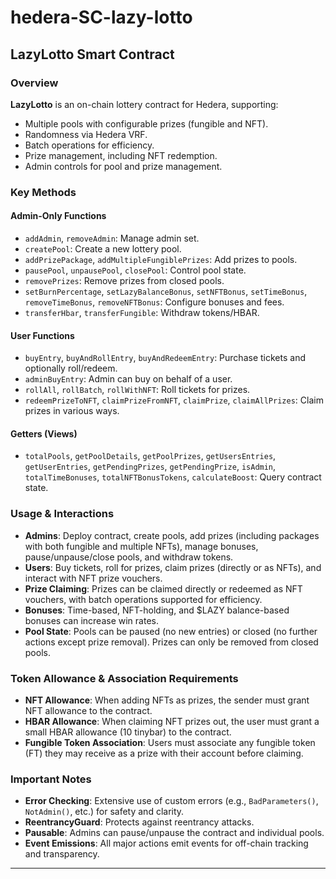 # hedera-SC-lazy-lotto

## LazyLotto Smart Contract

### Overview

**LazyLotto** is an on-chain lottery contract for Hedera, supporting:
- Multiple pools with configurable prizes (fungible and NFT).
- Randomness via Hedera VRF.
- Batch operations for efficiency.
- Prize management, including NFT redemption.
- Admin controls for pool and prize management.

### Key Methods

#### Admin-Only Functions
- `addAdmin`, `removeAdmin`: Manage admin set.
- `createPool`: Create a new lottery pool.
- `addPrizePackage`, `addMultipleFungiblePrizes`: Add prizes to pools.
- `pausePool`, `unpausePool`, `closePool`: Control pool state.
- `removePrizes`: Remove prizes from closed pools.
- `setBurnPercentage`, `setLazyBalanceBonus`, `setNFTBonus`, `setTimeBonus`, `removeTimeBonus`, `removeNFTBonus`: Configure bonuses and fees.
- `transferHbar`, `transferFungible`: Withdraw tokens/HBAR.

#### User Functions
- `buyEntry`, `buyAndRollEntry`, `buyAndRedeemEntry`: Purchase tickets and optionally roll/redeem.
- `adminBuyEntry`: Admin can buy on behalf of a user.
- `rollAll`, `rollBatch`, `rollWithNFT`: Roll tickets for prizes.
- `redeemPrizeToNFT`, `claimPrizeFromNFT`, `claimPrize`, `claimAllPrizes`: Claim prizes in various ways.

#### Getters (Views)
- `totalPools`, `getPoolDetails`, `getPoolPrizes`, `getUsersEntries`, `getUserEntries`, `getPendingPrizes`, `getPendingPrize`, `isAdmin`, `totalTimeBonuses`, `totalNFTBonusTokens`, `calculateBoost`: Query contract state.

### Usage & Interactions

- **Admins**: Deploy contract, create pools, add prizes (including packages with both fungible and multiple NFTs), manage bonuses, pause/unpause/close pools, and withdraw tokens.
- **Users**: Buy tickets, roll for prizes, claim prizes (directly or as NFTs), and interact with NFT prize vouchers.
- **Prize Claiming**: Prizes can be claimed directly or redeemed as NFT vouchers, with batch operations supported for efficiency.
- **Bonuses**: Time-based, NFT-holding, and $LAZY balance-based bonuses can increase win rates.
- **Pool State**: Pools can be paused (no new entries) or closed (no further actions except prize removal). Prizes can only be removed from closed pools.

### Token Allowance & Association Requirements

- **NFT Allowance**: When adding NFTs as prizes, the sender must grant NFT allowance to the contract.
- **HBAR Allowance**: When claiming NFT prizes out, the user must grant a small HBAR allowance (10 tinybar) to the contract.
- **Fungible Token Association**: Users must associate any fungible token (FT) they may receive as a prize with their account before claiming.

### Important Notes

- **Error Checking**: Extensive use of custom errors (e.g., `BadParameters()`, `NotAdmin()`, etc.) for safety and clarity.
- **ReentrancyGuard**: Protects against reentrancy attacks.
- **Pausable**: Admins can pause/unpause the contract and individual pools.
- **Event Emissions**: All major actions emit events for off-chain tracking and transparency.

---